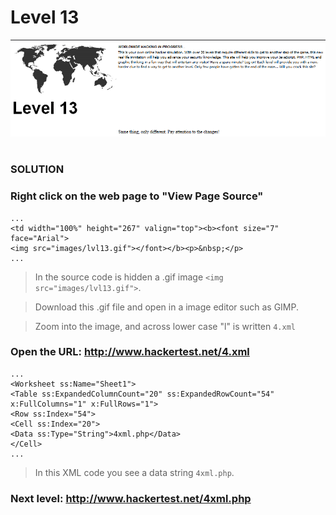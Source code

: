 # Level 13

![Alt text](Level13.PNG?raw=true)

#
### SOLUTION
 
### Right click on the web page to "View Page Source"

	...
	<td width="100%" height="267" valign="top"><b><font size="7" face="Arial">
	<img src="images/lvl13.gif"></font></b><p>&nbsp;</p>
	...
	
> In the source code is hidden a .gif image `<img src="images/lvl13.gif">`.

> Download this .gif file and open in a image editor such as GIMP.

> Zoom into the image, and across lower case "l" is written `4.xml`

### Open the URL: http://www.hackertest.net/4.xml
	...
	<Worksheet ss:Name="Sheet1">
	<Table ss:ExpandedColumnCount="20" ss:ExpandedRowCount="54" x:FullColumns="1" x:FullRows="1">
	<Row ss:Index="54">
	<Cell ss:Index="20">
	<Data ss:Type="String">4xml.php</Data>
	</Cell>
	...

> In this XML code you see a data string `4xml.php`.

### Next level: http://www.hackertest.net/4xml.php
